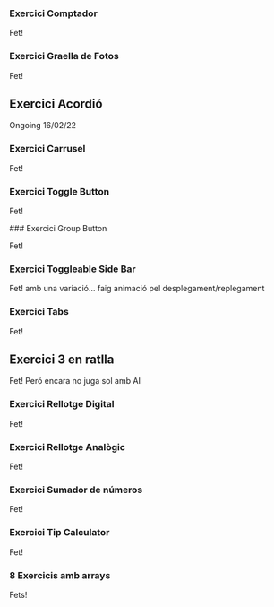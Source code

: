 ### Exercici Comptador

Fet!

### Exercici Graella de Fotos

Fet!

## Exercici Acordió

Ongoing 16/02/22

### Exercici Carrusel

Fet!

### Exercici Toggle Button

Fet!

### Exercici Group Button

Fet!

### Exercici Toggleable Side Bar

Fet! amb una variació... faig animació pel desplegament/replegament

### Exercici Tabs

Fet!

## Exercici 3 en ratlla

Fet! Peró encara no juga sol amb AI

### Exercici Rellotge Digital

Fet!

### Exercici Rellotge Analògic

Fet!

### Exercici Sumador de números

Fet!

### Exercici Tip Calculator

Fet!

### 8 Exercicis amb arrays

Fets!
